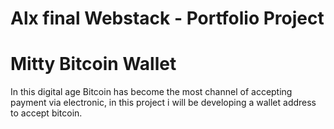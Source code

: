 # Alx final Webstack - Portfolio Project

# Mitty Bitcoin Wallet
In this digital age Bitcoin has become the most channel of accepting payment via electronic, in this project i will be developing a wallet address to accept bitcoin.